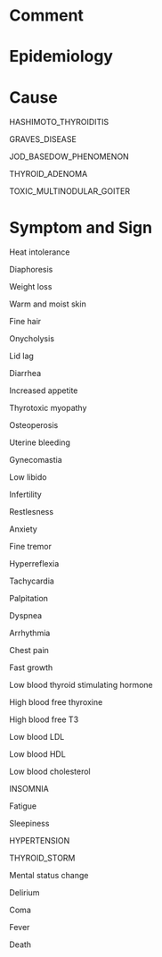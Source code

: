 # Comment

# Epidemiology

# Cause

HASHIMOTO_THYROIDITIS

GRAVES_DISEASE

JOD_BASEDOW_PHENOMENON

THYROID_ADENOMA

TOXIC_MULTINODULAR_GOITER

# Symptom and Sign

Heat intolerance

Diaphoresis

Weight loss

Warm and moist skin

Fine hair

Onycholysis

Lid lag

Diarrhea

Increased appetite

Thyrotoxic myopathy

Osteoperosis

Uterine bleeding

Gynecomastia

Low libido

Infertility

Restlesness

Anxiety

Fine tremor

Hyperreflexia

Tachycardia

Palpitation

Dyspnea

Arrhythmia

Chest pain

Fast growth

Low blood thyroid stimulating hormone

High blood free thyroxine

High blood free T3

Low blood LDL

Low blood HDL

Low blood cholesterol

INSOMNIA

Fatigue

Sleepiness

HYPERTENSION

THYROID_STORM

Mental status change

Delirium

Coma

Fever

Death

